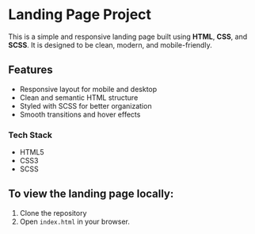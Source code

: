 # Landing Page Project

This is a simple and responsive landing page built using **HTML**, **CSS**, and **SCSS**. It is designed to be clean, modern, and mobile-friendly.

## Features

- Responsive layout for mobile and desktop
- Clean and semantic HTML structure
- Styled with SCSS for better organization
- Smooth transitions and hover effects

### Tech Stack

- HTML5
- CSS3
- SCSS

## To view the landing page locally:

1. Clone the repository
2. Open `index.html` in your browser.

